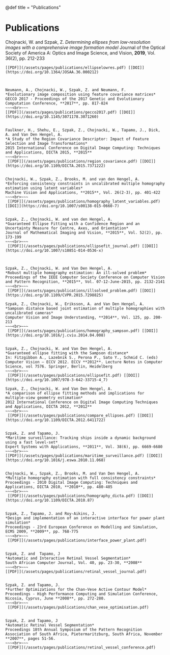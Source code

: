 @def title = "Publications"

# Publications


Chojnacki, W. and Szpak, Z.
*Determining ellipses from low-resolution images with a comprehensive image formation model*
Journal of the Optical Society of America A: Optics and Image Science, and Vision, **2019**, Vol. 36(2), pp. 212-233
~~~<br>~~~
[[PDF]](/assets/pages/publications/ellipselowres.pdf) [[DOI]](https://doi.org/10.1364/JOSAA.36.000212)



Neumann, A., Chojnacki, W., Szpak, Z. and Neumann, F.
*Evolutionary image composition using feature covariance matrices*
GECCO 2017 - Proceedings of the 2017 Genetic and Evolutionary Computation Conference, **2017**, pp. 817-824
~~~<br>~~~
[[PDF]](/assets/pages/publications/gecco2017.pdf) [[DOI]](https://doi.org/10.1145/3071178.3071260)


Faulkner, H., Shehu, E., Szpak, Z., Chojnacki, W., Tapamo, J., Dick, A. and Van Den Hengel, A.
*A Study of the Region Covariance Descriptor: Impact of Feature Selection and Image Transformations*
2015 International Conference on Digital Image Computing: Techniques and Applications, DICTA 2015, **2015**
~~~<br>~~~
 [[PDF]](/assets/pages/publications/region_covariance.pdf) [[DOI]](https://doi.org/10.1109/DICTA.2015.7371222)


Chojnacki, W., Szpak, Z., Brooks, M. and van den Hengel, A.
*Enforcing consistency constraints in uncalibrated multiple homography estimation using latent variables*
Machine Vision and Applications, **2015**, Vol. 26(2-3), pp. 401-422
~~~<br>~~~
 [[PDF]](/assets/pages/publications/homography_latent_variables.pdf) [[DOI]](https://doi.org/10.1007/s00138-015-0660-7)


Szpak, Z., Chojnacki, W. and van den Hengel, A.
*Guaranteed Ellipse Fitting with a Confidence Region and an Uncertainty Measure for Centre, Axes, and Orientation*
Journal of Mathematical Imaging and Vision, **2015**, Vol. 52(2), pp. 173-199
~~~<br>~~~
 [[PDF]](/assets/pages/publications/ellipsefit_journal.pdf) [[DOI]](https://doi.org/10.1007/s10851-014-0536-x)



Szpak, Z., Chojnacki, W. and Van Den Hengel, A.
*Robust multiple homography estimation: An ill-solved problem*
Proceedings of the IEEE Computer Society Conference on Computer Vision and Pattern Recognition, **2015**, Vol. 07-12-June-2015, pp. 2132-2141
~~~<br>~~~
 [[PDF]](/assets/pages/publications/illsolved_problem.pdf) [[DOI]](https://doi.org/10.1109/CVPR.2015.7298825)

Szpak, Z., Chojnacki, W., Eriksson, A. and Van Den Hengel, A.
*Sampson distance based joint estimation of multiple homographies with uncalibrated cameras*
Computer Vision and Image Understanding, **2014**, Vol. 125, pp. 200-213
~~~<br>~~~
 [[PDF]](/assets/pages/publications/homography_sampson.pdf) [[DOI]](https://doi.org/10.1016/j.cviu.2014.04.008)


Szpak, Z., Chojnacki, W. and Van Den Hengel, A.
*Guaranteed ellipse fitting with the Sampson distance*
In: Fitzgibbon A., Lazebnik S., Perona P., Sato Y., Schmid C. (eds) Computer Vision – ECCV 2012. ECCV **2012**. Lecture Notes in Computer Science, vol 7576. Springer, Berlin, Heidelberg
~~~<br>~~~
 [[PDF]](/assets/pages/publications/ellipsefit.pdf) [[DOI]](https://doi.org/10.1007/978-3-642-33715-4_7)

Szpak, Z., Chojnacki, W. and Van Den Hengel, A.
*A comparison of ellipse fitting methods and implications for multiple-view geometry estimation*
2012 International Conference on Digital Image Computing Techniques and Applications, DICTA 2012, **2012**
~~~<br>~~~
 [[PDF]](/assets/pages/publications/compare_ellipses.pdf) [[DOI]](https://doi.org/10.1109/DICTA.2012.6411722)


Szpak, Z. and Tapamo, J.
*Maritime surveillance: Tracking ships inside a dynamic background using a fast level-set*
Expert Systems with Applications, **2011**, Vol. 38(6), pp. 6669-6680
~~~<br>~~~
[[PDF]](/assets/pages/publications/maritime_surveillance.pdf) [[DOI]](https://doi.org/10.1016/j.eswa.2010.11.068)


Chojnacki, W., Szpak, Z., Brooks, M. and Van Den Hengel, A.
*Multiple homography estimation with full consistency constraints*
Proceedings - 2010 Digital Image Computing: Techniques and Applications, DICTA 2010, **2010**, pp. 480-485
~~~<br>~~~
 [[PDF]](/assets/pages/publications/homography_dicta.pdf) [[DOI]](https://doi.org/10.1109/DICTA.2010.87)


Szpak, Z., Tapamo, J. and Roy-Aikins, J.
*Design and implementation of an interactive interface for power plant simulation*
Proceedings - 23rd European Conference on Modelling and Simulation, ECMS 2009, **2009**, pp. 768-775 
~~~<br>~~~
 [[PDF]](/assets/pages/publications/interface_power_plant.pdf) 


Szpak, Z. and  Tapamo, J
*Automatic and Interactive Retinal Vessel Segmentation*
South African Computer Journal, Vol. 40, pp. 23-30, **2008**
~~~<br>~~~
[[PDF]](/assets/pages/publications/retinal_vessel_journal.pdf)


Szpak, Z. and Tapamo, J.
*Further Optimizations for the Chan-Vese Active Contour Model* 
Proceedings - High Performance Computing and Simulation Conference, Nicosia, Cyprus, June **2008**, pp. 272-280.
~~~<br>~~~
 [[PDF]](/assets/pages/publications/chan_vese_optimisation.pdf) 


Szpak, Z. and Tapamo, J
*Automatic Retinal Vessel Segmentation*
Proceedings 18th Annual Symposium of the Pattern Recognition Association of South Africa, Pietermaritzburg, South Africa, November **2007**, pages 51-56.
~~~<br>~~~
 [[PDF]](/assets/pages/publications/retinal_vessel_conference.pdf) 




